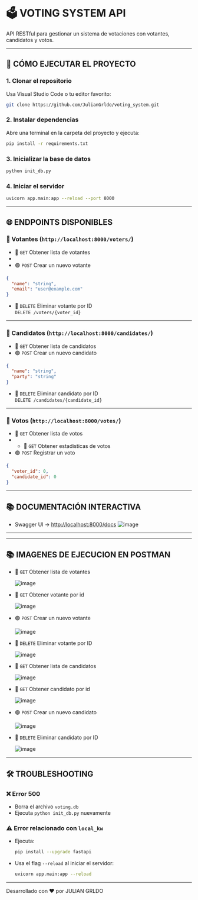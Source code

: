 # 🗳️ VOTING SYSTEM API

API RESTful para gestionar un sistema de votaciones con votantes, candidatos y votos.

---

## 🚀 CÓMO EJECUTAR EL PROYECTO

### 1. Clonar el repositorio

Usa Visual Studio Code o tu editor favorito:

```bash
git clone https://github.com/JulianGrldo/voting_system.git
```

### 2. Instalar dependencias

Abre una terminal en la carpeta del proyecto y ejecuta:

```bash
pip install -r requirements.txt
```

### 3. Inicializar la base de datos

```bash
python init_db.py
```

### 4. Iniciar el servidor

```bash
uvicorn app.main:app --reload --port 8000
```

---

## 🌐 ENDPOINTS DISPONIBLES

### 📍 Votantes (`http://localhost:8000/voters/`)

- 🔵 `GET` Obtener lista de votantes
- 
- 🟢 `POST` Crear un nuevo votante

```json
{
  "name": "string",
  "email": "user@example.com"
}
```

- 🔴 `DELETE` Eliminar votante por ID  
  `DELETE /voters/{voter_id}`

---

### 📍 Candidatos (`http://localhost:8000/candidates/`)

- 🔵 `GET` Obtener lista de candidatos  
- 🟢 `POST` Crear un nuevo candidato

```json
{
  "name": "string",
  "party": "string"
}
```

- 🔴 `DELETE` Eliminar candidato por ID  
  `DELETE /candidates/{candidate_id}`

---

### 📍 Votos (`http://localhost:8000/votes/`)

- 🔵 `GET` Obtener lista de votos
- - 🔵 `GET` Obtener estadisticas de votos
- 🟢 `POST` Registrar un voto

```json
{
  "voter_id": 0,
  "candidate_id": 0
}
```

---

## 📚 DOCUMENTACIÓN INTERACTIVA

- Swagger UI → [http://localhost:8000/docs](http://localhost:8000/docs)
![image](https://github.com/user-attachments/assets/0aafa889-7242-4c33-bbee-8eb4c8429027)

---
---

## 📚 IMAGENES DE EJECUCION EN POSTMAN

- 🔵 `GET` Obtener lista de votantes

   ![image](https://github.com/user-attachments/assets/c7724089-2c2f-4aab-95b5-c60dd0b0ac33)
  
- 🔵 `GET` Obtener votante por id
  
  ![image](https://github.com/user-attachments/assets/d01ae513-be50-4438-bb9b-c208fcf1f054)

- 🟢 `POST` Crear un nuevo votante
  
   ![image](https://github.com/user-attachments/assets/3a0833b8-084a-484c-aac0-9fff1c2a6e7e)

- 🔴 `DELETE` Eliminar votante por ID  

   ![image](https://github.com/user-attachments/assets/ff8a5a1a-f90a-44f0-890b-dc7e004877ea)

- 🔵 `GET` Obtener lista de candidatos

   ![image](https://github.com/user-attachments/assets/c7724089-2c2f-4aab-95b5-c60dd0b0ac33)
  
- 🔵 `GET` Obtener candidato por id
  
  ![image](https://github.com/user-attachments/assets/d01ae513-be50-4438-bb9b-c208fcf1f054)

- 🟢 `POST` Crear un nuevo candidato
  
   ![image](https://github.com/user-attachments/assets/3a0833b8-084a-484c-aac0-9fff1c2a6e7e)
  
 - 🔴 `DELETE` Eliminar candidato por ID  

   ![image](https://github.com/user-attachments/assets/ff8a5a1a-f90a-44f0-890b-dc7e004877ea)

---
## 🛠️ TROUBLESHOOTING

### ❌ Error 500

- Borra el archivo `voting.db`
- Ejecuta `python init_db.py` nuevamente

### ⚠️ Error relacionado con `local_kw`

- Ejecuta:  
  ```bash
  pip install --upgrade fastapi
  ```
- Usa el flag `--reload` al iniciar el servidor:
  ```bash
  uvicorn app.main:app --reload
  ```

---

Desarrollado con ❤️ por JULIAN GRLDO
